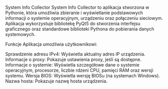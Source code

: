 System Info Collector
System Info Collector to aplikacja stworzona w Pythonie, która umożliwia zbieranie i wyświetlanie podstawowych informacji o systemie operacyjnym, urządzeniu oraz połączeniu sieciowym. Aplikacja wykorzystuje bibliotekę PyQt5 do stworzenia interfejsu graficznego oraz standardowe biblioteki Pythona do pobierania danych systemowych.

Funkcje
Aplikacja umożliwia użytkownikowi:

Sprawdzenie adresu IPv4: Wyświetla aktualny adres IP urządzenia.
Informacje o proxy: Pokazuje ustawienia proxy, jeśli są dostępne.
Informacje o systemie: Wyświetla szczegółowe dane o systemie operacyjnym, procesorze, liczbie rdzeni CPU, pamięci RAM oraz wersji systemu.
Wersja BIOS: Wyświetla wersję BIOSu (na systemach Windows).
Nazwa hosta: Pokazuje nazwę hosta urządzenia.
